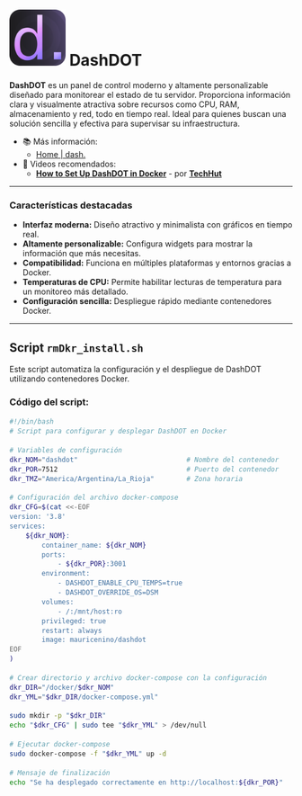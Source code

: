 # <img src="./logo-Dashdot.png" alt="Dashdot Logo" width="100"/> DashDOT

**DashDOT** es un panel de control moderno y altamente personalizable diseñado para monitorear el estado de tu servidor. Proporciona información clara y visualmente atractiva sobre recursos como CPU, RAM, almacenamiento y red, todo en tiempo real. Ideal para quienes buscan una solución sencilla y efectiva para supervisar su infraestructura.

- 📚 Más información:
  -  [Home | dash.](https://getdashdot.com/)
- 🎥 Videos recomendados:
  - [**How to Set Up DashDOT in Docker**](https://youtu.be/A6vcTIzp_Ww?si=j4d0gjg9yrzVLnv5) - por [**TechHut**](https://www.youtube.com/@TechHut)

---

### Características destacadas
- **Interfaz moderna:** Diseño atractivo y minimalista con gráficos en tiempo real.
- **Altamente personalizable:** Configura widgets para mostrar la información que más necesitas.
- **Compatibilidad:** Funciona en múltiples plataformas y entornos gracias a Docker.
- **Temperaturas de CPU:** Permite habilitar lecturas de temperatura para un monitoreo más detallado.
- **Configuración sencilla:** Despliegue rápido mediante contenedores Docker.

---

## Script `rmDkr_install.sh`
Este script automatiza la configuración y el despliegue de DashDOT utilizando contenedores Docker.

### Código del script:

```bash
#!/bin/bash
# Script para configurar y desplegar DashDOT en Docker

# Variables de configuración
dkr_NOM="dashdot"                           # Nombre del contenedor
dkr_POR=7512                                # Puerto del contenedor
dkr_TMZ="America/Argentina/La_Rioja"        # Zona horaria

# Configuración del archivo docker-compose
dkr_CFG=$(cat <<-EOF
version: '3.8'
services:
    ${dkr_NOM}:
        container_name: ${dkr_NOM}
        ports:
            - ${dkr_POR}:3001
        environment:
            - DASHDOT_ENABLE_CPU_TEMPS=true
            - DASHDOT_OVERRIDE_OS=DSM
        volumes:
            - /:/mnt/host:ro
        privileged: true
        restart: always
        image: mauricenino/dashdot
EOF
)

# Crear directorio y archivo docker-compose con la configuración
dkr_DIR="/docker/$dkr_NOM"
dkr_YML="$dkr_DIR/docker-compose.yml"

sudo mkdir -p "$dkr_DIR" 
echo "$dkr_CFG" | sudo tee "$dkr_YML" > /dev/null

# Ejecutar docker-compose
sudo docker-compose -f "$dkr_YML" up -d

# Mensaje de finalización
echo "Se ha desplegado correctamente en http://localhost:${dkr_POR}"
